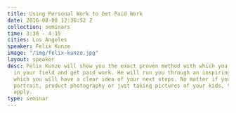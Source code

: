 ```yaml
---
title: Using Personal Work to Get Paid Work
date: 2016-08-08 12:36:52 Z
collection: seminars
time: 3:30 - 4:15
cities: Los Angeles
speaker: Felix Kunze
image: "/img/felix-kunze.jpg"
layout: speaker
desc: Felix Kunze will show you the exact proven method with which you can get noticed
  in your field and get paid work. He will run you through an inspiring journey after
  which you will have a clear idea of your next steps. No matter if you’re in fashion,
  portrait, product photography or just taking pictures of your kids, the same principles
  apply.
type: seminar
---
```


